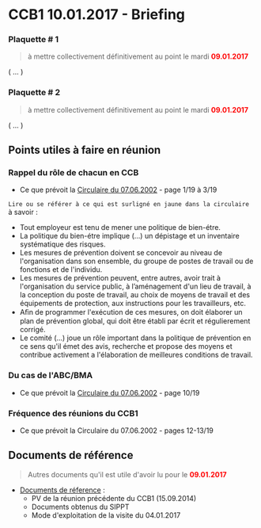 # CCB1 10.01.2017 - Briefing

### Plaquette # 1

> à mettre collectivement définitivement au point le mardi <font color="red"><b>09.01.2017</b></font>

( ... )

### Plaquette # 2 

> à mettre collectivement définitivement au point le mardi <font color="red"><b>09.01.2017</b></font>

( ... )

## Points utiles à faire en réunion

### Rappel du rôle de chacun en CCB

* Ce que prévoit la [Circulaire du 07.06.2002](Circ_20020607_p1-3_de_19.pdf) - page 1/19 à 3/19

`Lire ou se référer à ce qui est surligné en jaune dans la circulaire`  
à savoir :  
* Tout employeur est tenu de mener une politique de bien-étre.
* La politique du bien-étre implique (...) un dépistage et un inventaire systématique des risques.
* Les mesures de prévention doivent se concevoir au niveau de l'organisation dans son ensemble, du groupe de postes de travail ou de fonctions et de l'individu.
* Les mesures de prévention peuvent, entre autres, avoir trait à l'organisation du service public, à l’aménagement d'un lieu de
travail, à la conception du poste de travail, au choix de moyens de travail et des équipements de
protection, aux instructions pour les travailleurs, etc.
* Aﬁn de programmer l'exécution de ces mesures, on doit élaborer un plan de prévention global, qui doit être établi par écrit et régulierement corrigé.
* Le comité (...) joue un rôle important dans la politique
de prévention en ce sens qu'il émet des avis, recherche et propose des moyens et contribue activement a l'élaboration de meilleures conditions de travail.

### Du cas de l'ABC/BMA

* Ce que prévoit la [Circulaire du 07.06.2002](Circ_20020607_p10_de_19.pdf) - page 10/19

### Fréquence des réunions du CCB1

* Ce que prévoit la Circulaire du 07.06.2002 - pages 12-13/19

## Documents de référence

> Autres documents qu'il est utile d'avoir lu pour le <font color="red"><b>09.01.2017</b></font>

* [Documents de réference](Reference.md) :
    * PV de la réunion précédente du CCB1 (15.09.2014)
    * Documents obtenus du SIPPT
    * Mode d'exploitation de la visite du 04.01.2017
